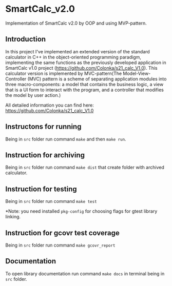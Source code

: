 # SmartCalc_v2.0

Implementation of SmartCalc v2.0 by OOP and using MVP-pattern.

## Introduction

In this project I've implemented an extended version of the standard calculator in C++ in the object-oriented programming paradigm, implementing the same functions as the previously developed application in SmartCalc v1.0 project (https://github.com/Colonka/s21_calc_V1.0). This calculator version is implemented by MVC-pattern(The Model-View-Controller (MVC) pattern is a scheme of separating application modules into three macro-components: a model that contains the business logic, a view that is a UI form to interact with the program, and a controller that modifies the model by user action.)

All detailed information you can find here: https://github.com/Colonka/s21_calc_V1.0

## Instructons for running

Being in `src` folder run command `make` and then `make run`.

## Instruction for archiving

Being in `src` folder run command `make dist` that create folder with archived calculator.

## Instruction for testing

Being in `src` folder run command `make test`

*Note: you need installed `pkg-config` for choosing flags for gtest library linking.

## Instruction for gcovr test coverage

Being in `src` folder run command `make gcovr_report`

## Documentation

To open library documentation run command `make docs` in terminal being in `src` folder.